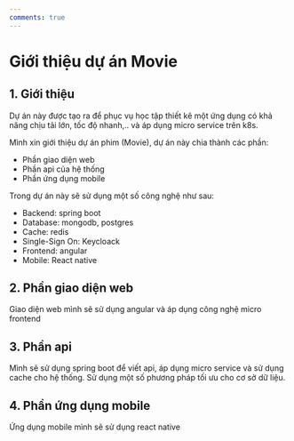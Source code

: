 ```yaml
---
comments: true
---
```

# Giới thiệu dự án Movie


## 1. Giới thiệu

Dự án này được tạo ra để phục vụ học tập thiết kê một ứng dụng có khả năng chịu tải lớn, tốc độ nhanh,.. và áp dụng micro service trên k8s.


Mình xin giới thiệu dự án phim (Movie), dự án này chia thành các phần:

- Phần giao diện web
- Phần api của hệ thống
- Phần ứng dụng mobile

Trong dự án này sẽ sử dụng một số công nghệ như sau:

 - Backend: spring boot
 - Database: mongodb, postgres
 - Cache: redis
 - Single-Sign On: Keycloack
 - Frontend: angular
 - Mobile: React native


## 2. Phần giao diện web

Giao diện web mình sẽ sử dụng angular và áp dụng công nghệ micro frontend

## 3. Phần api

Mình sẽ sử dụng spring boot để viết api, áp dụng micro service và sử dụng cache cho hệ thống. Sử dụng một số phương pháp tối ưu cho cơ sở dữ liệu.

## 4. Phần ứng dụng mobile

Ứng dụng mobile mình sẽ sử dụng react native


